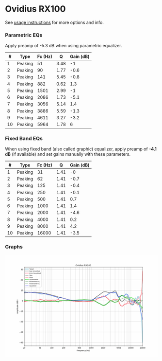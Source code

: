 # Ovidius RX100
See [usage instructions](https://github.com/jaakkopasanen/AutoEq#usage) for more options and info.

### Parametric EQs
Apply preamp of -5.3 dB when using parametric equalizer.

|   # | Type    |   Fc (Hz) |    Q |   Gain (dB) |
|-----|---------|-----------|------|-------------|
|   1 | Peaking |        51 | 3.48 |        -1   |
|   2 | Peaking |        90 | 1.77 |        -0.6 |
|   3 | Peaking |       141 | 5.45 |        -0.8 |
|   4 | Peaking |       882 | 0.62 |         1.3 |
|   5 | Peaking |      1501 | 2.99 |        -1   |
|   6 | Peaking |      2086 | 1.73 |        -5.1 |
|   7 | Peaking |      3056 | 5.14 |         1.4 |
|   8 | Peaking |      3886 | 5.59 |        -1.3 |
|   9 | Peaking |      4611 | 3.27 |        -3.2 |
|  10 | Peaking |      5964 | 1.78 |         6   |

### Fixed Band EQs
When using fixed band (also called graphic) equalizer, apply preamp of **-4.1 dB** (if available) and set gains manually with these parameters.

|   # | Type    |   Fc (Hz) |    Q |   Gain (dB) |
|-----|---------|-----------|------|-------------|
|   1 | Peaking |        31 | 1.41 |        -0   |
|   2 | Peaking |        62 | 1.41 |        -0.7 |
|   3 | Peaking |       125 | 1.41 |        -0.4 |
|   4 | Peaking |       250 | 1.41 |        -0.1 |
|   5 | Peaking |       500 | 1.41 |         0.7 |
|   6 | Peaking |      1000 | 1.41 |         1.4 |
|   7 | Peaking |      2000 | 1.41 |        -4.6 |
|   8 | Peaking |      4000 | 1.41 |         0.2 |
|   9 | Peaking |      8000 | 1.41 |         4.2 |
|  10 | Peaking |     16000 | 1.41 |        -3.5 |

### Graphs
![](./Ovidius%20RX100.png)
